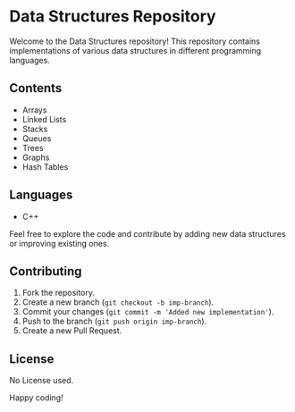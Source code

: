 # Data Structures Repository

Welcome to the Data Structures repository! This repository contains implementations of various data structures in different programming languages.

## Contents

- Arrays 
- Linked Lists
- Stacks
- Queues
- Trees
- Graphs
- Hash Tables

## Languages

- C++

Feel free to explore the code and contribute by adding new data structures or improving existing ones.

## Contributing

1. Fork the repository.
2. Create a new branch (`git checkout -b imp-branch`).
3. Commit your changes (`git commit -m 'Added new implementation'`).
4. Push to the branch (`git push origin imp-branch`).
5. Create a new Pull Request.

## License

No License used.

Happy coding!